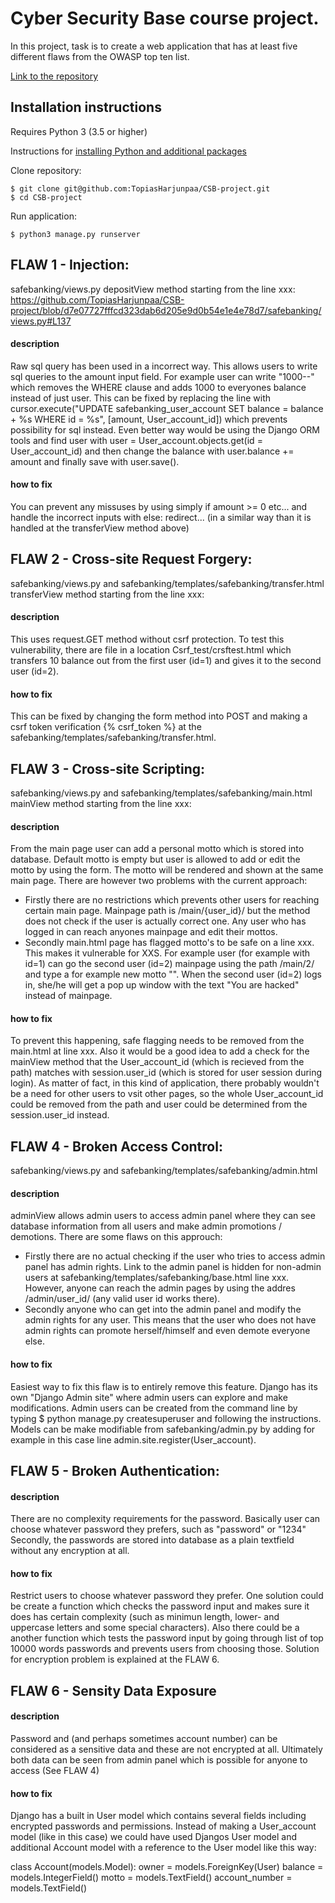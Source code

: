 # Cyber Security Base course project. 
In this project, task is to create a web application that has at least five different flaws from the OWASP top ten list.

[Link to the repository](https://github.com/TopiasHarjunpaa/CSB-project)

## Installation instructions

Requires Python 3 (3.5 or higher)

Instructions for [installing Python and additional packages](https://cybersecuritybase.mooc.fi/installation-guide)

Clone repository:

```
$ git clone git@github.com:TopiasHarjunpaa/CSB-project.git
$ cd CSB-project
```

Run application:

```
$ python3 manage.py runserver
```

## FLAW 1 - Injection:
safebanking/views.py
depositView method starting from the line xxx:
https://github.com/TopiasHarjunpaa/CSB-project/blob/d7e07727fffcd323dab6d205e9d0b54e1e4e78d7/safebanking/views.py#L137

#### description
Raw sql query has been used in a incorrect way. This allows users to write sql queries to the amount input field. For example user can write "1000--" which removes the WHERE clause and adds 1000 to everyones balance instead of just user.
This can be fixed by replacing the line with cursor.execute("UPDATE safebanking_user_account SET balance = balance + %s WHERE id = %s", [amount, User_account_id]) which prevents possibility for sql instead. Even better way would be using the Django ORM tools and find user with user = User_account.objects.get(id = User_account_id) and then change the balance with user.balance += amount and finally save with user.save(). 

#### how to fix
You can prevent any missuses by using simply if amount >= 0 etc... and handle the incorrect inputs with else: redirect... (in a similar way than it is handled at the transferView method above)

## FLAW 2 - Cross-site Request Forgery:
safebanking/views.py and safebanking/templates/safebanking/transfer.html
transferView method starting from the line xxx:

#### description
This uses request.GET method without csrf protection. To test this vulnerability, there are file in a location Csrf_test/crsftest.html which transfers 10 balance out from the first user (id=1) and gives it to the second user (id=2).

#### how to fix
This can be fixed by changing the form method into POST and making a csrf token verification {% csrf_token %} at the safebanking/templates/safebanking/transfer.html. 

## FLAW 3 - Cross-site Scripting:
safebanking/views.py and safebanking/templates/safebanking/main.html
mainView method starting from the line xxx:

#### description
From the main page user can add a personal motto which is stored into database. Default motto is empty but user is allowed to add or edit the motto by using the form. The motto will be rendered and shown at the same main page. There are however two problems with the current approach: 
- Firstly there are no restrictions which prevents other users for reaching certain main page. Mainpage path is /main/{user_id}/ but the method does not check if the user is actually correct one. Any user who has logged in can reach anyones mainpage and edit their mottos.
- Secondly main.html page has flagged motto's to be safe on a line xxx. This makes it vulnerable for XXS. For example user (for example with id=1) can go the second user (id=2) mainpage using the path /main/2/ and type a for example new motto "<script>alert("You are hacked");</script>". When the second user (id=2) logs in, she/he will get a pop up window with the text "You are hacked" instead of mainpage.

#### how to fix
To prevent this happening, safe flagging needs to be removed from the main.html at line xxx. Also it would be a good idea to add a check for the mainView method that the User_account_id (which is recieved from the path) matches with session.user_id (which is stored for user session during login). As matter of fact, in this kind of application, there probably wouldn't be a need for other users to vsit other pages, so the whole User_account_id could be removed from the path and user could be determined from the session.user_id instead.

## FLAW 4 - Broken Access Control:
safebanking/views.py and safebanking/templates/safebanking/admin.html

#### description
adminView allows admin users to access admin panel where they can see database information from all users and make admin promotions / demotions. There are some flaws on this approuch:
- Firstly there are no actual checking if the user who tries to access admin panel has admin rights. Link to the admin panel is hidden for non-admin users at safebanking/templates/safebanking/base.html line xxx. However, anyone can reach the admin pages by using the addres /admin/user_id/ (any valid user id works there).
- Secondly anyone who can get into the admin panel and modify the admin rights for any user. This means that the user who does not have admin rights can promote herself/himself and even demote everyone else.

#### how to fix
Easiest way to fix this flaw is to entirely remove this feature. Django has its own "Django Admin site" where admin users can explore and make modifications. Admin users can be created from the command line by typing $ python manage.py createsuperuser and following the instructions. Models can be make modifiable from safebanking/admin.py by adding for example in this case line admin.site.register(User_account). 

## FLAW 5 - Broken Authentication:

#### description
There are no complexity requirements for the password. Basically user can choose whatever password they prefers, such as "password" or "1234" Secondly, the passwords are stored into database as a plain textfield without any encryption at all.

#### how to fix
Restrict users to choose whatever password they prefer. One solution could be create a function which checks the password input and makes sure it does has certain complexity (such as minimun length, lower- and uppercase letters and some special characters). Also there could be a another function which tests the password input by going through list of top 10000 words passwords and prevents users from choosing those. Solution for encryption problem is explained at the FLAW 6.

## FLAW 6 - Sensity Data Exposure

#### description
Password and (and perhaps sometimes account number) can be considered as a sensitive data and these are not encrypted at all. Ultimately both data can be seen from admin panel which is possible for anyone to access (See FLAW 4)

#### how to fix
Django has a built in User model which contains several fields including encrypted passwords and permissions. Instead of making a User_account model (like in this case) we could have used Djangos User model and additional Account model with a reference to the User model like this way:

class Account(models.Model):
    owner = models.ForeignKey(User)
    balance = models.IntegerField()
    motto = models.TextField()
    account_number = models.TextField()

